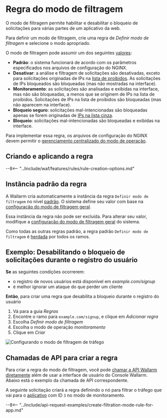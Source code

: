 [link-wallarm-mode-override]:       ../../admin-en/configure-parameters-en.md#wallarm_mode_allow_override

[img-mode-rule]:        ../../images/user-guides/rules/wallarm-mode-rule-with-safe-blocking.png

# Regra do modo de filtragem

O modo de filtragem permite habilitar e desabilitar o bloqueio de solicitações para várias partes de um aplicativo da web.

Para definir um modo de filtragem, crie uma regra de *Definir modo de filtragem* e selecione o modo apropriado.

O modo de filtragem pode assumir um dos seguintes [valores](../../admin-en/configure-wallarm-mode.md#available-filtration-modes):

* **Padrão**: o sistema funcionará de acordo com os parâmetros especificados nos arquivos de configuração do NGINX.
* **Desativar**: a análise e filtragem de solicitações são desativadas, exceto para solicitações originadas de IPs na [lista de proibidos](../ip-lists/denylist.md). As solicitações de IPs bloqueados são bloqueadas (mas não mostradas na interface).
* **Monitoramento**: as solicitações são analisadas e exibidas na interface, mas não são bloqueadas, a menos que se originem de IPs na lista de proibidos. Solicitações de IPs na lista de proibidos são bloqueadas (mas não aparecem na interface).
* **Bloqueio seguro**: solicitações mal-intencionadas são bloqueadas apenas se forem originadas de [IPs na lista cinza](../ip-lists/graylist.md).
* **Bloqueio**: solicitações mal-intencionadas são bloqueadas e exibidas na interface.

Para implementar essa regra, os arquivos de configuração do NGINX devem permitir o [gerenciamento centralizado do modo de operação][link-wallarm-mode-override].

## Criando e aplicando a regra

--8<-- "../include/waf/features/rules/rule-creation-options.md"

## Instância padrão da regra

A Wallarm cria automaticamente a instância da regra `Definir modo de filtragem` no nível [padrão](../../user-guides/rules/view.md#default-rules). O sistema define seu valor com base na [configuração do modo de filtragem geral](../../admin-en/configure-wallarm-mode.md#setting-up-the-general-filtration-rule-in-wallarm-console).

Essa instância da regra não pode ser excluída. Para alterar seu valor, modifique a [configuração do modo de filtragem geral](../../admin-en/configure-wallarm-mode.md#setting-up-the-general-filtration-rule-in-wallarm-console) do sistema.

Como todas as outras regras padrão, a regra padrão `Definir modo de filtragem` é [herdada](../../user-guides/rules/view.md) por todos os ramos.

## Exemplo: Desabilitando o bloqueio de solicitações durante o registro do usuário

**Se** as seguintes condições ocorrerem:

* o registro de novos usuários está disponível em *example.com/signup*
* é melhor ignorar um ataque do que perder um cliente

**Então**, para criar uma regra que desabilita a bloqueio durante o registro do usuário

1. Vá para a guia *Regras*
1. Encontre o ramo para `example.com/signup`, e clique em *Adicionar regra*
1. Escolha *Definir modo de filtragem*
1. Escolha o modo de operação *monitoramento*
1. Clique em *Criar*

![Configurando o modo de filtragem de tráfego][img-mode-rule]

## Chamadas de API para criar a regra

Para criar a regra do modo de filtragem, você pode [chamar a API Wallarm diretamente](../../api/overview.md) além de usar a interface de usuário do Console Wallarm. Abaixo está o exemplo da chamada de API correspondente.

A seguinte solicitação criará a regra definindo o nó para filtrar o tráfego que vai para o [aplicativo](../settings/applications.md) com ID `3` no modo de monitoramento.

--8<-- "../include/api-request-examples/create-filtration-mode-rule-for-app.md"